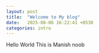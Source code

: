 ```yaml
---
layout: post
title:  "Welcome to My blog"
date:   2025-08-06 16:22:41 +0530
categories: intro
---
```

Hello World This is Manish noob 
